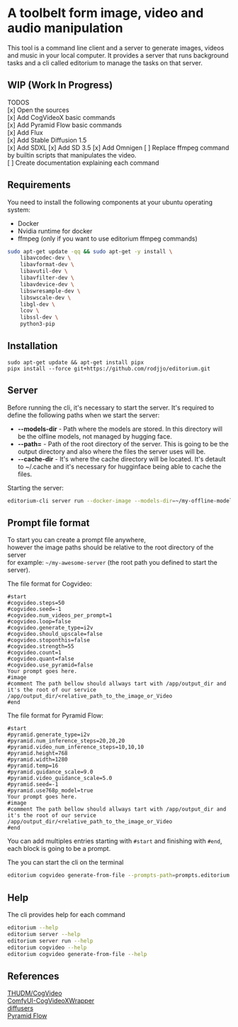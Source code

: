 # A toolbelt form image, video and audio manipulation

This tool is a command line client and a server to generate images, videos and music in your local computer.
It provides a server that runs background tasks and a cli called editorium to manage the tasks on that server.


## WIP (Work In Progress)

TODOS  
[x] Open the sources  
[x] Add CogVideoX basic commands  
[x] Add Pyramid Flow basic commands  
[x] Add Flux  
[x] Add Stable Diffusion 1.5  
[x] Add SDXL
[x] Add SD 3.5
[x] Add Omnigen
[ ] Replace ffmpeg command by builtin scripts that manipulates the video.  
[ ] Create documentation explaining each command  

## Requirements

You need to install the following components at your ubuntu operating system:

* Docker
* Nvidia runtime for docker
* ffmpeg  (only if you want to use editorium ffmpeg commands)

```bash
sudo apt-get update -qq && sudo apt-get -y install \
    libavcodec-dev \
    libavformat-dev \
    libavutil-dev \
    libavfilter-dev \
    libavdevice-dev \
    libswresample-dev \
    libswscale-dev \
    libgl-dev \
    lcov \
    libssl-dev \
    python3-pip

```

## Installation

```
sudo apt-get update && apt-get install pipx
pipx install --force git+https://github.com/rodjjo/editorium.git
```

## Server

Before running the cli, it's necessary to start the server.
It's required to define the following paths when we start the server:

* **--models-dir** - Path where the models are stored. In this directory will be the olfline models, not managed by hugging face.
* **--path=** - Path of the root directory of the server. This is going to be the output directory and also where the files the server uses will be.
* **--cache-dir** - It's where the cache directory will be located. It's detault to ~/.cache and it's necessary for hugginface being able to cache the files.

Starting the server:
```bash
editorium-cli server run --docker-image --models-dir=~/my-offline-models --path=~/my-awesome-server
```

## Prompt file format 

To start you can create a prompt file anywhere,  
however the image paths should be relative to the root directory of the server  
for example: `~/my-awesome-server` (the root path you defined to start the server).  

The file format for Cogvideo:
```text
#start
#cogvideo.steps=50
#cogvideo.seed=-1
#cogvideo.num_videos_per_prompt=1
#cogvideo.loop=false
#cogvideo.generate_type=i2v
#cogvideo.should_upscale=false
#cogvideo.stoponthis=false
#cogvideo.strength=55
#cogvideo.count=1
#cogvideo.quant=false
#cogvideo.use_pyramid=false
Your prompt goes here.
#image
#comment The path bellow should allways tart with /app/output_dir and it's the root of our service 
/app/output_dir/<relative_path_to_the_image_or_Video
#end
```

The file format for Pyramid Flow:
```text
#start
#pyramid.generate_type=i2v
#pyramid.num_inference_steps=20,20,20
#pyramid.video_num_inference_steps=10,10,10
#pyramid.height=768
#pyramid.width=1280
#pyramid.temp=16
#pyramid.guidance_scale=9.0
#pyramid.video_guidance_scale=5.0
#pyramid.seed=-1
#pyramid.use768p_model=true
Your prompt goes here.
#image
#comment The path bellow should allways tart with /app/output_dir and it's the root of our service 
/app/output_dir/<relative_path_to_the_image_or_Video
#end
```
You can add multiples entries starting with `#start` and finishing with `#end`, each block is going to be a prompt.



The you can start the cli on the terminal

```bash
editorium cogvideo generate-from-file --prompts-path=prompts.editorium
```

## Help

The cli provides help for each command
```bash
editorium --help
editorium server --help
editorium server run --help
editorium cogvideo --help
editorium cogvideo generate-from-file --help
```


## References

[THUDM/CogVideo](https://github.com/THUDM/CogVideo)  
[ComfyUI-CogVideoXWrapper](https://github.com/kijai/ComfyUI-CogVideoXWrapper)  
[diffusers](https://github.com/huggingface/diffusers/)  
[Pyramid Flow](https://github.com/jy0205/Pyramid-Flow)  
